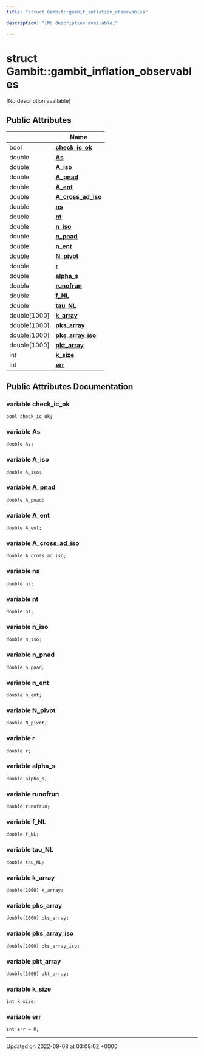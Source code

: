 ```yaml
---
title: "struct Gambit::gambit_inflation_observables"

description: "[No description available]"

---
```


# struct Gambit::gambit_inflation_observables



[No description available]

## Public Attributes

|                | Name           |
| -------------- | -------------- |
| bool | **[check_ic_ok](/documentation/code/classes/structgambit_1_1gambit__inflation__observables/#variable-check-ic-ok)**  |
| double | **[As](/documentation/code/classes/structgambit_1_1gambit__inflation__observables/#variable-as)**  |
| double | **[A_iso](/documentation/code/classes/structgambit_1_1gambit__inflation__observables/#variable-a-iso)**  |
| double | **[A_pnad](/documentation/code/classes/structgambit_1_1gambit__inflation__observables/#variable-a-pnad)**  |
| double | **[A_ent](/documentation/code/classes/structgambit_1_1gambit__inflation__observables/#variable-a-ent)**  |
| double | **[A_cross_ad_iso](/documentation/code/classes/structgambit_1_1gambit__inflation__observables/#variable-a-cross-ad-iso)**  |
| double | **[ns](/documentation/code/classes/structgambit_1_1gambit__inflation__observables/#variable-ns)**  |
| double | **[nt](/documentation/code/classes/structgambit_1_1gambit__inflation__observables/#variable-nt)**  |
| double | **[n_iso](/documentation/code/classes/structgambit_1_1gambit__inflation__observables/#variable-n-iso)**  |
| double | **[n_pnad](/documentation/code/classes/structgambit_1_1gambit__inflation__observables/#variable-n-pnad)**  |
| double | **[n_ent](/documentation/code/classes/structgambit_1_1gambit__inflation__observables/#variable-n-ent)**  |
| double | **[N_pivot](/documentation/code/classes/structgambit_1_1gambit__inflation__observables/#variable-n-pivot)**  |
| double | **[r](/documentation/code/classes/structgambit_1_1gambit__inflation__observables/#variable-r)**  |
| double | **[alpha_s](/documentation/code/classes/structgambit_1_1gambit__inflation__observables/#variable-alpha-s)**  |
| double | **[runofrun](/documentation/code/classes/structgambit_1_1gambit__inflation__observables/#variable-runofrun)**  |
| double | **[f_NL](/documentation/code/classes/structgambit_1_1gambit__inflation__observables/#variable-f-nl)**  |
| double | **[tau_NL](/documentation/code/classes/structgambit_1_1gambit__inflation__observables/#variable-tau-nl)**  |
| double[1000] | **[k_array](/documentation/code/classes/structgambit_1_1gambit__inflation__observables/#variable-k-array)**  |
| double[1000] | **[pks_array](/documentation/code/classes/structgambit_1_1gambit__inflation__observables/#variable-pks-array)**  |
| double[1000] | **[pks_array_iso](/documentation/code/classes/structgambit_1_1gambit__inflation__observables/#variable-pks-array-iso)**  |
| double[1000] | **[pkt_array](/documentation/code/classes/structgambit_1_1gambit__inflation__observables/#variable-pkt-array)**  |
| int | **[k_size](/documentation/code/classes/structgambit_1_1gambit__inflation__observables/#variable-k-size)**  |
| int | **[err](/documentation/code/classes/structgambit_1_1gambit__inflation__observables/#variable-err)**  |

## Public Attributes Documentation

### variable check_ic_ok

```
bool check_ic_ok;
```


### variable As

```
double As;
```


### variable A_iso

```
double A_iso;
```


### variable A_pnad

```
double A_pnad;
```


### variable A_ent

```
double A_ent;
```


### variable A_cross_ad_iso

```
double A_cross_ad_iso;
```


### variable ns

```
double ns;
```


### variable nt

```
double nt;
```


### variable n_iso

```
double n_iso;
```


### variable n_pnad

```
double n_pnad;
```


### variable n_ent

```
double n_ent;
```


### variable N_pivot

```
double N_pivot;
```


### variable r

```
double r;
```


### variable alpha_s

```
double alpha_s;
```


### variable runofrun

```
double runofrun;
```


### variable f_NL

```
double f_NL;
```


### variable tau_NL

```
double tau_NL;
```


### variable k_array

```
double[1000] k_array;
```


### variable pks_array

```
double[1000] pks_array;
```


### variable pks_array_iso

```
double[1000] pks_array_iso;
```


### variable pkt_array

```
double[1000] pkt_array;
```


### variable k_size

```
int k_size;
```


### variable err

```
int err = 0;
```


-------------------------------

Updated on 2022-09-08 at 03:08:02 +0000